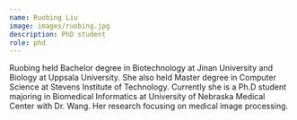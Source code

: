 ```yaml
---
name: Ruobing Liu
image: images/ruobing.jpg
description: PhD student
role: phd
---
```


Ruobing held Bachelor degree in Biotechnology at Jinan University and Biology at Uppsala University. She also held Master degree in Computer Science at Stevens Institute of Technology. Currently she is a Ph.D student majoring in Biomedical Informatics at University of Nebraska Medical Center with Dr. Wang. Her research focusing on medical image processing.
